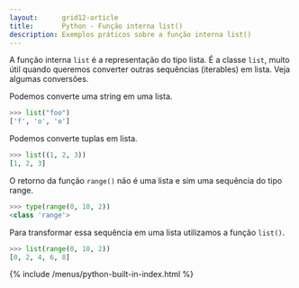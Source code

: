 ```yaml
---
layout:      grid12-article
title:       Python - Função interna list()
description: Exemplos práticos sobre a função interna list()
---
```


A função interna `list` é a representação do tipo lista. É a classe `list`, muito útil quando queremos converter outras
sequências (iterables) em lista. Veja algumas conversões.

Podemos converte uma string em uma lista.

```python
>>> list("foo")
['f', 'o', 'o']
```

Podemos converte tuplas em lista.

```python
>>> list((1, 2, 3))
[1, 2, 3]
```

O retorno da função `range()` não é uma lista e sim uma sequência do tipo range. 

```python
>>> type(range(0, 10, 2))
<class 'range'>
```

Para transformar essa sequência em uma lista utilizamos a função `list()`.

```python
>>> list(range(0, 10, 2))
[0, 2, 4, 6, 8]
```

{% include /menus/python-built-in-index.html %}